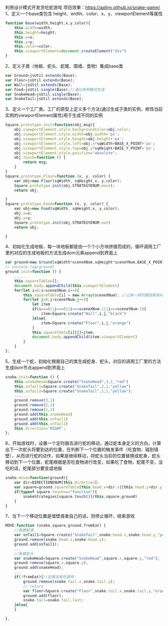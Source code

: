 利用设计模式开发贪吃蛇游戏
项目效果：https://aaliny.github.io/snake-game/ 
1、定义一个base类包含 height、width、color、x、y、viewportElement等属性

```javascript
function Base(width,height,x,y,color){
    this.width=width;
    this.height=height;
    this.x=x;
    this.y=y;
    this.color=color;
    this.viewportElement=document.createElement("div")
}
```

2、定义子类（地板、蛇头、蛇尾、围墙、食物）集成base类

```javascript
var Ground=jsUtil.extends(Base);
var Floor=jsUtil.extends(Base);
var Wall=jsUtil.extends(Base);
var Food=jsUtil.single(Base);//通过单例模式生成
var SnakeHead=jsUtil.single(Base);
var SnakeTail=jsUtil.extends(Base);
```

3、定义一个工厂类，工厂的原型上定义多个方法(通过生成子类的实例，修饰当前实例的viewportElement属性)用于生成不同的实例

```javascript
Square.prototype.init=function(obj,msg){
    obj.viewportElement.style.backgroundColor=obj.color;
    obj.viewportElement.style.width=obj.width+'px';
    obj.viewportElement.style.height=obj.height+'px';
    obj.viewportElement.style.left=obj.x*sqWidth+BASE_X_POINT+'px';
    obj.viewportElement.style.top=obj.y*sqHeight+BASE_Y_POINT+'px';
    obj.viewportElement.style.position="absolute";
    obj.touch=function () {
        return msg;
    }
}
Square.prototype.Floor=function (x, y, color) {
    var obj=new Floor(sqWidth, sqHeight,x, y,color);
    Square.prototype.init(obj,STRATEGYENUM.move);
    return obj;

}
Square.prototype.Food=function (x, y, color) {
    var obj=new Food(sqWidth, sqHeight,x, y,color);
    obj.x=x;
    obj.y=y;
    Square.prototype.init(obj,STRATEGYENUM.eat)
    return obj;

}
```

4、初始化生成地板，每一块地板都是由一个个小方块拼接而成的，循环调用工厂里的对应的生成地板的方法生成dom元素append到界面上

```js
var ground=new Ground(sqWidth*sceneXNum,sqHeight*sceneYNum,BASE_X_POINT,BASE_Y_POINT,'#d400ff');
// console.log(ground)
ground.init=function () {
    .....
    this.squareTable=[];
    document.body.appendChild(this.viewportElement)
    for(let i=0;i<sceneXNum;i++){
        this.squareTable[i] = new Array(sceneXNum); //让每一排的数组都有XLEN个；
        for(let j=0;j<sceneYNum;j++){
            let item
            if(i===0||j===0||i===sceneXNum-1||j===sceneYNum-1){
                item=Square.create("Wall",i,j,"black")
            }else{
                item=Square.create("Floor",i,j,"orange")
            }
            this.squareTable[i][j]=item;
            document.body.appendChild(item.viewportElement)
        }
    }
};
```

5、生成一个蛇，初始化根据自己的类生成蛇身、蛇头，对应的调用工厂里的方法生成dom节点append到界面上

```js
snake.init=function () {
    this.snakeHead=Square.create("SnakeHead",3,1,"red")
    this.snTail1=Square.create("SnakeTail",2,1,"yellow")
    this.snTail2=Square.create("SnakeTail",1,1,"yellow");
    ......
    ground.remove(3,1)
    ground.remove(2,1)
    ground.remove(1,1)
    ground.add(this.snakeHead)
    ground.add(this.snTail1)
    ground.add(this.snTail2)
    this.direction='RIGHT';
};
```

6、开始游戏时，设置一个定时器去进行蛇的移动，通过蛇本身定义的方向，计算出下一次蛇头将要到达的位置，在判断下一个位置的触发事件（吃食物、碰到墙壁），从而进行蛇的动作，如果是继续移动，将蛇头当前的位置替换成蛇身，蛇头移动到下一个位置，蛇尾根据是否吃食物进行改变，如果吃了食物，蛇尾不变，没吃的话，蛇尾部分要变成地板

```javascript
snake.move=function(ground){
    var dir=DIRECTIONENUM[this.direction];
    var square=ground.squareTable[this.head.x+dir.x][this.head.y+dir.y];
    if(typeof square.touch==="function"){
        snakeStrategies[square.touch()](this,square,ground)
    }
}
```

7、当下一个移动位置是墙壁或者自己的话，则停止循环，结束游戏

```javascript
MOVE:function (snake,square,ground,fromEat) {
    //新建蛇身
    var snTail1=Square.create("SnakeTail",snake.head.x,snake.head.y,"yellow")
    ground.remove(snake.head.x,snake.head.y);
    ground.add(snTail1);
    ...
    //新建蛇头
    var snakeHead=Square.create("SnakeHead",square.x,square.y,"red");
    ground.remove(square.x,square.y);
    ground.add(snakeHead);
    ...
    if(!fromEat){//如果没有吃食物
        ground.remove(snake.tail.x,snake.tail.y);
        // return
        var floor=Square.create("Floor",snake.tail.x,snake.tail.y,"orange")
        ground.add(floor);
        snake.tail=snake.tail.last;
    }else{
    }

},
```


